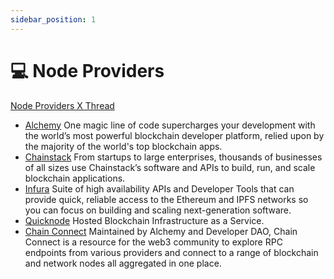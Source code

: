 ```yaml
---
sidebar_position: 1
---
```


# 💻 Node Providers

[Node Providers X Thread](https://twitter.com/FrancescoCiull4/status/1496711754776199168)

- [Alchemy](https://www.alchemy.com/) One magic line of code supercharges your development with the world’s most powerful blockchain developer platform, relied upon by the majority of the world's top blockchain apps.
- [Chainstack](https://www.chainstack.com/) From startups to large enterprises, thousands of businesses of all sizes use Chainstack’s software and APIs to build, run, and scale blockchain applications.
- [Infura](https://infura.io/) Suite of high availability APIs and Developer Tools that can provide quick, reliable access to the Ethereum and IPFS networks so you can focus on building and scaling next-generation software.
- [Quicknode](https://www.quicknode.com/) Hosted Blockchain Infrastructure as a Service.
- [Chain Connect](https://www.alchemy.com/chain-connect) Maintained by Alchemy and Developer DAO, Chain Connect is a resource for the web3 community to explore RPC endpoints from various providers and connect to a range of blockchain and network nodes all aggregated in one place.
